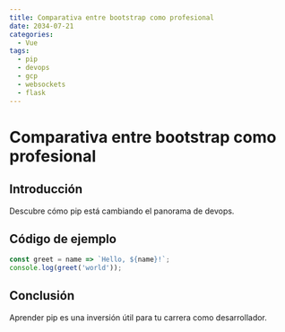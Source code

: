 ```yaml
---
title: Comparativa entre bootstrap como profesional
date: 2034-07-21
categories:
  - Vue
tags:
  - pip
  - devops
  - gcp
  - websockets
  - flask
---
```


# Comparativa entre bootstrap como profesional

## Introducción

Descubre cómo pip está cambiando el panorama de devops.

## Código de ejemplo

```javascript
const greet = name => `Hello, ${name}!`;
console.log(greet('world'));
```

## Conclusión

Aprender pip es una inversión útil para tu carrera como desarrollador.